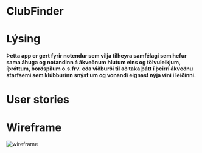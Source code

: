 # ClubFinder

# Lýsing

**Þetta app er gert fyrir notendur sem vilja tilheyra samfélagi sem hefur sama áhuga og notandinn á ákveðnum hlutum eins og tölvuleikjum, íþróttum, borðspilum o.s.frv. eða viðburði til að taka þátt í þeirri ákveðnu starfsemi sem klúbburinn snýst um og vonandi eignast nýja vini í leiðinni.**

# User stories

# Wireframe

![wireframe](https://github.com/user-attachments/assets/d96f5139-6b65-49ef-bb0f-a4d7a0efbe36)
